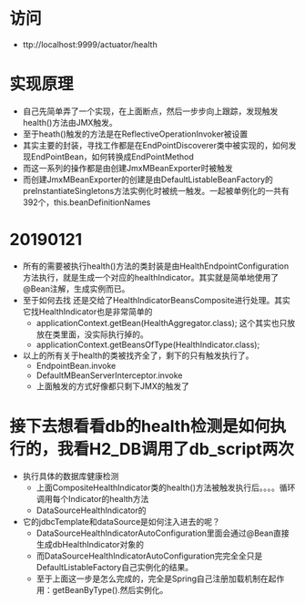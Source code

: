 # 访问
* ttp://localhost:9999/actuator/health

# 实现原理
* 自己先简单弄了一个实现，在上面断点，然后一步步向上跟踪，发现触发health()方法由JMX触发。
* 至于heath()触发的方法是在ReflectiveOperationInvoker被设置
* 其实主要的封装，寻找工作都是在EndPointDiscoverer类中被实现的，如何发现EndPointBean，如何转换成EndPointMethod
* 而这一系列的操作都是由创建JmxMBeanExporter时被触发
* 而创建JmxMBeanExporter的创建是由DefaultListableBeanFactory的preInstantiateSingletons方法实例化时被统一触发。一起被单例化的一共有392个，this.beanDefinitionNames


# 20190121
* 所有的需要被执行health()方法的类封装是由HealthEndpointConfiguration方法执行，就是生成一个对应的healthIndicator。其实就是简单地使用了@Bean注解，生成实例而已。
* 至于如何去找 还是交给了HealthIndicatorBeansComposite进行处理。其实它找HealthIndicator也是非常简单的
    * applicationContext.getBean(HealthAggregator.class); 这个其实也只放放在类里面，没实际执行掉的。
    * applicationContext.getBeansOfType(HealthIndicator.class);
* 以上的所有关于health的类被找齐全了，剩下的只有触发执行了。
    * EndpointBean.invoke
    * DefaultMBeanServerInterceptor.invoke
    * 上面触发的方式好像都只剩下JMX的触发了

# 接下去想看看db的health检测是如何执行的，我看H2_DB调用了db_script两次
* 执行具体的数据库健康检测
    * 上面CompositeHealthIndicator类的health()方法被触发执行后。。。。循环调用每个Indicator的health方法
    * DataSourceHealthIndicator的
* 它的jdbcTemplate和dataSource是如何注入进去的呢？
    * DataSourceHealthIndicatorAutoConfiguration里面会通过@Bean直接生成dbHealthIndicator对象的
    * 而DataSourceHealthIndicatorAutoConfiguration完完全全只是DefaultListableFactory自己实例化的结果。
    * 至于上面这一步是怎么完成的，完全是Spring自己注册加载机制在起作用：getBeanByType().然后实例化。

    